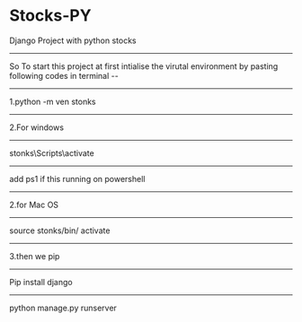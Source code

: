 # Stocks-PY
 Django Project with python stocks 
 ***
 So To start this project at first intialise the virutal environment by pasting following codes in terminal --
 ***
 1.python -m ven stonks 
 ***
 2.For windows 
 ***
 stonks\Scripts\activate
 ***
 add ps1 if this running on powershell

***
2.for Mac OS
***
source stonks/bin/ activate
***
3.then we pip
***
Pip install django
***
python manage.py runserver 
